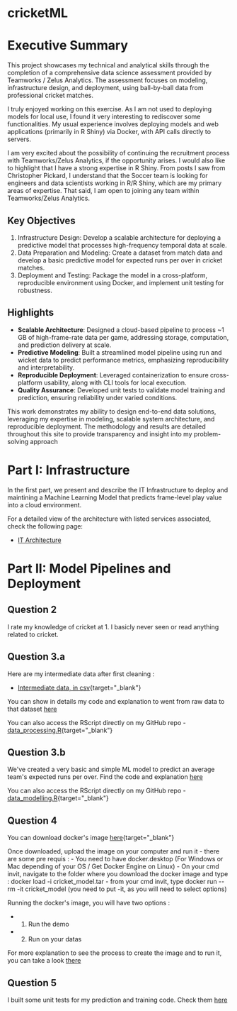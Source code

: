 # cricketML

# Executive Summary

This project showcases my technical and analytical skills through the completion of a comprehensive data science assessment provided by Teamworks / Zelus Analytics. The assessment focuses on modeling, infrastructure design, and deployment, using ball-by-ball data from professional cricket matches.

I truly enjoyed working on this exercise. As I am not used to deploying models for local use, I found it very interesting to rediscover some functionalities. My usual experience involves deploying models and web applications (primarily in R Shiny) via Docker, with API calls directly to servers.

I am very excited about the possibility of continuing the recruitment process with Teamworks/Zelus Analytics, if the opportunity arises. I would also like to highlight that I have a strong expertise in R Shiny. From posts I saw from Christopher Pickard, I understand that the Soccer team is looking for engineers and data scientists working in R/R Shiny, which are my primary areas of expertise. That said, I am open to joining any team within Teamworks/Zelus Analytics.

## Key Objectives

1.  Infrastructure Design: Develop a scalable architecture for deploying a predictive model that processes high-frequency temporal data at scale.
2.  Data Preparation and Modeling: Create a dataset from match data and develop a basic predictive model for expected runs per over in cricket matches.
3.  Deployment and Testing: Package the model in a cross-platform, reproducible environment using Docker, and implement unit testing for robustness.

## Highlights

-   **Scalable Architecture**: Designed a cloud-based pipeline to process \~1 GB of high-frame-rate data per game, addressing storage, computation, and prediction delivery at scale.
-   **Predictive Modeling**: Built a streamlined model pipeline using run and wicket data to predict performance metrics, emphasizing reproducibility and interpretability.
-   **Reproducible Deployment**: Leveraged containerization to ensure cross-platform usability, along with CLI tools for local execution.
-   **Quality Assurance**: Developed unit tests to validate model training and prediction, ensuring reliability under varied conditions.

This work demonstrates my ability to design end-to-end data solutions, leveraging my expertise in modeling, scalable system architecture, and reproducible deployment. The methodology and results are detailed throughout this site to provide transparency and insight into my problem-solving approach

# Part I: Infrastructure

In the first part, we present and describe the IT Infrastructure to deploy and maintining a Machine Learning Model that predicts frame-level play value into a cloud environment.

For a detailed view of the architecture with listed services associated, check the following page:

-   [IT Architecture](https://tsenegas.github.io/cricketML/architecture.html)

# Part II: Model Pipelines and Deployment

## Question 2

I rate my knowledge of cricket at 1. I basicly never seen or read anything related to cricket.

## Question 3.a

Here are my intermediate data after first cleaning :

-   [Intermediate data, in csv](https://docs.google.com/spreadsheets/d/1DeIHBTV5s94A6IjrO8mPDSUp21-Mqs5eyOJ5E6iYWzw/edit?usp=sharing){target="_blank"}

You can show in details my code and explanation to went from raw data to that dataset [here](https://tsenegas.github.io/cricketML/data_processing.html)

You can also access the RScript directly on my GitHub repo - [data_processing.R](https://github.com/tsenegas/cricketML/blob/main/scripts/data_processing.R){target="_blank"}

## Question 3.b

We've created a very basic and simple ML model to predict an average team's expected runs per over. Find the code and explanation [here](https://tsenegas.github.io/cricketML/data_modelling.html)

You can also access the RScript directly on my GitHub repo - [data_modelling.R](https://github.com/tsenegas/cricketML/blob/main/scripts/data_modelling.R){target="_blank"}

## Question 4

You can download docker's image [here](https://drive.google.com/file/d/1aO6sgYZeBRZhDNS_JWJbTGVjdkE4dAZJ/view?usp=sharing){target="_blank"}

Once downloaded, upload the image on your computer and run it - there are some pre requis : - You need to have docker.desktop (For Windows or Mac depending of your OS / Get Docker Engine on Linux) - On your cmd invit, navigate to the folder where you download the docker image and type : docker load -i cricket_model.tar - from your cmd invit, type docker run --rm -it cricket_model (you need to put -it, as you will need to select options)

Running the docker's image, you will have two options :
- 1. Run the demo
- 2. Run on your datas

For more explanation to see the process to create the image and to run it, you can take a look [there](https://tsenegas.github.io/cricketML/deployment.html)

## Question 5

I built some unit tests for my prediction and training code. Check them [here](https://tsenegas.github.io/cricketML/unit_test.html)